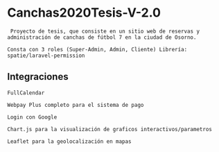 # Canchas2020Tesis-V-2.0
```
 Proyecto de tesis, que consiste en un sitio web de reservas y administración de canchas de fútbol 7 en la ciudad de Osorno.
 ```
 ```
 Consta con 3 roles (Super-Admin, Admin, Cliente) Librería: spatie/laravel-permission
 ```
 ## Integraciones 
 ```
 FullCalendar
 ```
 ```
 Webpay Plus completo para el sistema de pago
 ```
 ```
 Login con Google
 ```
 ```
 Chart.js para la visualización de graficos interactivos/parametros
 ```
  ```
  Leaflet para la geolocalización en mapas
  ```
 
